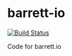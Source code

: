 barrett-io
==========

[![Build Status](https://travis-ci.org/awbn/barrett-io.png)](https://travis-ci.org/awbn/barrett-io)

Code for barrett.io
